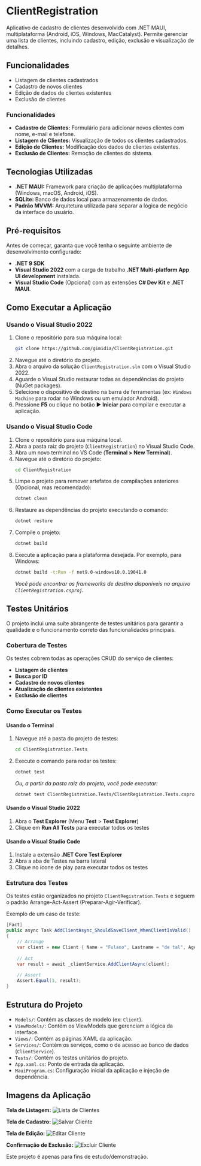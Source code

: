 # ClientRegistration

Aplicativo de cadastro de clientes desenvolvido com .NET MAUI, multiplataforma (Android, iOS, Windows, MacCatalyst). Permite gerenciar uma lista de clientes, incluindo cadastro, edição, exclusão e visualização de detalhes.

## Funcionalidades
- Listagem de clientes cadastrados
- Cadastro de novos clientes
- Edição de dados de clientes existentes
- Exclusão de clientes

### Funcionalidades

- **Cadastro de Clientes:** Formulário para adicionar novos clientes com nome, e-mail e telefone.
- **Listagem de Clientes:** Visualização de todos os clientes cadastrados.
- **Edição de Clientes:** Modificação dos dados de clientes existentes.
- **Exclusão de Clientes:** Remoção de clientes do sistema.

## Tecnologias Utilizadas

- **.NET MAUI:** Framework para criação de aplicações multiplataforma (Windows, macOS, Android, iOS).
- **SQLite:** Banco de dados local para armazenamento de dados.
- **Padrão MVVM:** Arquitetura utilizada para separar a lógica de negócio da interface do usuário.

## Pré-requisitos

Antes de começar, garanta que você tenha o seguinte ambiente de desenvolvimento configurado:

- **.NET 9 SDK**
- **Visual Studio 2022** com a carga de trabalho **.NET Multi-platform App UI development** instalada.
- **Visual Studio Code** (Opcional) com as extensões **C# Dev Kit** e **.NET MAUI**.

## Como Executar a Aplicação

### Usando o Visual Studio 2022

1.  Clone o repositório para sua máquina local:
    ```bash
    git clone https://github.com/gimidia/ClientRegistration.git
    ```
2.  Navegue até o diretório do projeto.
3.  Abra o arquivo da solução `ClientRegistration.sln` com o Visual Studio 2022.
4.  Aguarde o Visual Studio restaurar todas as dependências do projeto (NuGet packages).
5.  Selecione o dispositivo de destino na barra de ferramentas (ex: `Windows Machine` para rodar no Windows ou um emulador Android).
6.  Pressione **F5** ou clique no botão **▶ Iniciar** para compilar e executar a aplicação.

### Usando o Visual Studio Code

1.  Clone o repositório para sua máquina local.
2.  Abra a pasta raiz do projeto (`ClientRegistration`) no Visual Studio Code.
3.  Abra um novo terminal no VS Code (**Terminal > New Terminal**).
4.  Navegue até o diretório do projeto:
    ```bash
    cd ClientRegistration
    ```
5.  Limpe o projeto para remover artefatos de compilações anteriores (Opcional, mas recomendado):
    ```bash
    dotnet clean
    ```
6.  Restaure as dependências do projeto executando o comando:
    ```bash
    dotnet restore
    ```
7.  Compile o projeto:
    ```bash
    dotnet build
    ```
8.  Execute a aplicação para a plataforma desejada. Por exemplo, para Windows:
    ```bash
    dotnet build -t:Run -f net9.0-windows10.0.19041.0
    ```
    *Você pode encontrar os frameworks de destino disponíveis no arquivo `ClientRegistration.csproj`.*

## Testes Unitários

O projeto inclui uma suíte abrangente de testes unitários para garantir a qualidade e o funcionamento correto das funcionalidades principais.

### Cobertura de Testes

Os testes cobrem todas as operações CRUD do serviço de clientes:

- **Listagem de clientes**
- **Busca por ID**
- **Cadastro de novos clientes**
- **Atualização de clientes existentes**
- **Exclusão de clientes**

### Como Executar os Testes

#### Usando o Terminal

1. Navegue até a pasta do projeto de testes:
   ```bash
   cd ClientRegistration.Tests
   ```

2. Execute o comando para rodar os testes:
   ```bash
   dotnet test
   ```
   
   *Ou, a partir da pasta raiz do projeto, você pode executar:*
   ```bash
   dotnet test ClientRegistration.Tests/ClientRegistration.Tests.csproj
   ```

#### Usando o Visual Studio 2022

1. Abra o **Test Explorer** (Menu **Test** > **Test Explorer**)
2. Clique em **Run All Tests** para executar todos os testes

#### Usando o Visual Studio Code

1. Instale a extensão **.NET Core Test Explorer**
2. Abra a aba de Testes na barra lateral
3. Clique no ícone de play para executar todos os testes

### Estrutura dos Testes

Os testes estão organizados no projeto `ClientRegistration.Tests` e seguem o padrão Arrange-Act-Assert (Preparar-Agir-Verificar).

Exemplo de um caso de teste:

```csharp
[Fact]
public async Task AddClientAsync_ShouldSaveClient_WhenClientIsValid()
{
    // Arrange
    var client = new Client { Name = "Fulano", Lastname = "de tal", Age = 20, Address = "Rua das Flores 99" };
    
    // Act
    var result = await _clientService.AddClientAsync(client);
    
    // Assert
    Assert.Equal(1, result);
}
```

## Estrutura do Projeto

- `Models/`: Contém as classes de modelo (ex: `Client`).
- `ViewModels/`: Contém os ViewModels que gerenciam a lógica da interface.
- `Views/`: Contém as páginas XAML da aplicação.
- `Services/`: Contém os serviços, como o de acesso ao banco de dados (`ClientService`).
- `Tests/`: Contém os testes unitários do projeto.
- `App.xaml.cs`: Ponto de entrada da aplicação.
- `MauiProgram.cs`: Configuração inicial da aplicação e injeção de dependência.

## Imagens da Aplicação

**Tela de Listagem:**
![Lista de Clientes](listaclientes.jpg)

**Tela de Cadastro:**
![Salvar Cliente](salvarcliente.jpg)

**Tela de Edição:**
![Editar Cliente](editarcliente.jpg)

**Confirmação de Exclusão:**
![Excluir Cliente](excluircliente.jpg)


Este projeto é apenas para fins de estudo/demonstração. 